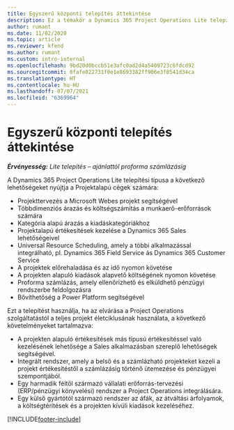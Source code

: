 ```yaml
---
title: Egyszerű központi telepítés áttekintése
description: Ez a témakör a Dynamics 365 Project Operations Lite telepítésével kapcsolatban tartalmaz tájékoztatást.
author: rumant
ms.date: 11/02/2020
ms.topic: article
ms.reviewer: kfend
ms.author: rumant
ms.custom: intro-internal
ms.openlocfilehash: 9bd20d0bccb51e3afc0ad2d4a5409723c6fdcd92
ms.sourcegitcommit: 0fafe022731f0e1e8693382ff906e3f8541d34ca
ms.translationtype: HT
ms.contentlocale: hu-HU
ms.lasthandoff: 07/07/2021
ms.locfileid: "6369964"
---
```

# <a name="lite-deployment-overview"></a>Egyszerű központi telepítés áttekintése

_**Érvényesség:** Lite telepítés – ajánlattól proforma számlázásig_

A Dynamics 365 Project Operations Lite telepítési típusa a következő lehetőségeket nyújtja a Projektalapú cégek számára:

- Projekttervezés a Microsoft Webes projekt segítségével
- Többdimenziós árazás és költségszámítás a munkaerő-erőforrások számára
- Kategória alapú árazás a kiadáskategóriákhoz
- Projektalapú értékesítések kezelése a Dynamics 365 Sales lehetőségeivel
- Universal Resource Scheduling, amely a többi alkalmazással integrálható, pl. Dynamics 365 Field Service ás Dynamics 365 Customer Service
- A projektek előrehaladása és az idő nyomon követése
- A projekten alapuló kiadások alapvető költségének nyomon követése
- Proforma számlázás, amely ellenőrizhető és elküldhető pénzügyi rendszerbe feldolgozásra
- Bővíthetőség a Power Platform segítségével

Ezt a telepítést használja, ha az elvárása a Project Operations szolgáltatástól a teljes projekt életciklusának használata, a következő követelményeket tartalmazva:

- A projekten alapuló értékesítések más típusú értékesítéssel való kezelésének lehetősége a Sales alkalmazásban szereplő lehetőségek segítségével.
- Integrált rendszer, amely a belső és a számlázható projekteket kezeli a projekt értékesítéstől a számlázásig történő ütemezése és pénzügyei szempontjából.
- Egy harmadik féltől származó vállalati erőforrás-tervezési (ERP/pénzügyi könyvelési) rendszer a Project Operations integrálására.
- Egy külső gyártótól származó rendszer az áfák, az átváltási árfolyamok, a költségtérítések és a projekten kívüli kiadások kezeléséhez.


[!INCLUDE[footer-include](../includes/footer-banner.md)]